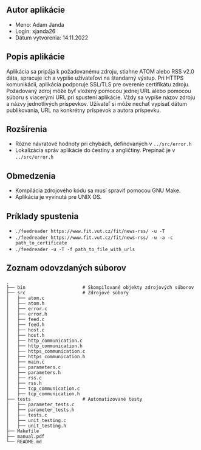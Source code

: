 ## Autor aplikácie
  - Meno: Adam Janda
  - Login: xjanda26
  - Dátum vytvorenia: 14.11.2022

## Popis aplikácie
Aplikácia sa pripája k požadovanému zdroju, stiahne ATOM alebo RSS v2.0 dáta, spracuje ich a vypíše užívateľovi na štandarný výstup. Pri HTTPS komunikácii, aplikácia podporuje SSL/TLS pre overenie certifikátu zdroju.
Požadovaný zdroj môže byť vložený pomocou jednej URL alebo pomocou súboru s viacerými URL pri spustení aplikácie.
Vždy sa vypíše názov zdroju a názvy jednotlivých príspevkov.
Užívateľ si môže nechať vypísať dátum publikovania, URL na konkrétny príspevok a autora príspevku.
## Rozšírenia
  - Rôzne návratové hodnoty pri chybách, definovaných v `../src/error.h`
  - Lokalizácia správ aplikácie do čestiny a angličtiny. Prepínač je v `../src/error.h`
## Obmedzenia
  - Kompilácia zdrojového kódu sa musí spraviť pomocou GNU Make.
  - Aplikácia je vyvinutá pre UNIX OS.
## Príklady spustenia
  - `./feedreader https://www.fit.vut.cz/fit/news-rss/ -u -T`
  - `./feedreader https://www.fit.vut.cz/fit/news-rss/ -u -a -c path_to_certificate`
  - `./feedreader -u -T -f path_to_file_with_urls`
## Zoznam odovzdaných súborov
    .
    ├── bin                     # Skompilované objekty zdrojových súborov
    ├── src                     # Zdrojové súbory
    │   ├── atom.c
    │   ├── atom.h
    │   ├── error.c
    │   ├── error.h
    │   ├── feed.c
    │   ├── feed.h
    │   ├── host.c
    │   ├── host.h
    │   ├── http_communication.c
    │   ├── http_communication.h
    │   ├── https_communication.c
    │   ├── https_communication.h
    │   ├── main.c
    │   ├── parameters.c
    │   ├── parameters.h
    │   ├── rss.c
    │   ├── rss.h
    │   ├── tcp_communication.c
    │   ├── tcp_communication.h 
    ├── tests                   # Automatizované testy
    │   ├── parameter_tests.c
    │   ├── parameter_tests.h
    │   ├── tests.c
    │   ├── unit_testing.c
    │   ├── unit_testing.h
    ├── Makefile
    ├── manual.pdf
    └── README.md

